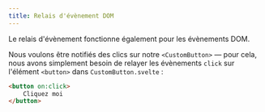 ```yaml
---
title: Relais d'évènement DOM
---
```


Le relais d'évènement fonctionne également pour les évènements DOM.

Nous voulons être notifiés des clics sur notre `<CustomButton>` — pour cela, nous avons simplement besoin de relayer les évènements `click` sur l'élément `<button>` dans `CustomButton.svelte` :


```html
<button on:click>
	Cliquez moi
</button>
```
